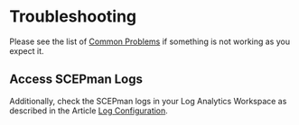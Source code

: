# Troubleshooting

Please see the list of [Common Problems](general.md) if something is not working as you expect it.

## Access SCEPman Logs

Additionally, check the SCEPman logs in your Log Analytics Workspace as described in the Article [Log Configuration](../../azure-configuration/log-configuration.md).
